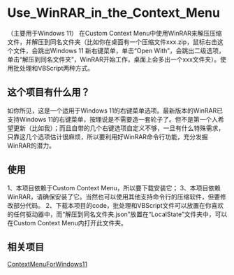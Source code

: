 # Use_WinRAR_in_the_Context_Menu
（主要用于Windows 11）
在Custom Context Menu中使用WinRAR来解压压缩文件，并解压到同名文件夹（比如你在桌面有一个压缩文件xxx.zip，鼠标右击这个文件，会跳出Windows 11 新右键菜单，单击“Open With”，会跳出二级选项，单击“解压到同名文件夹”，WinRAR开始工作，桌面上会多出一个xxx文件夹）。使用批处理和VBScript两种方式。

## 这个项目有什么用？
如你所见，这是一个适用于Windows 11的右键菜单选项。最新版本的WinRAR已支持Windows 11的右键菜单，按理说是不需要造一套轮子了。但不是第一个人希望更新（比如我）；而且自带的几个右键选项自定义不够，一旦有什么特殊需求，只靠这几个选项估计很麻烦，所以要利用好WinRAR命令行功能，充分发掘WinRAR的潜力。

## 使用
1、本项目依赖于Custom Context Menu，所以要下载安装它；
3、本项目依赖WinRAR，请确保安装了它。当然也可以使用其他支持命令行的压缩软件，但要修改部分代码。
2、下载本项目的code，批处理和VBScript文件可以放置在你喜欢的任何驱动器中，而“解压到同名文件夹.json”放置在“LocalState”文件夹中，可以在Custom Context Menu内打开此文件夹。

## 相关项目
[ContextMenuForWindows11](https://github.com/ikas-mc/ContextMenuForWindows11)
